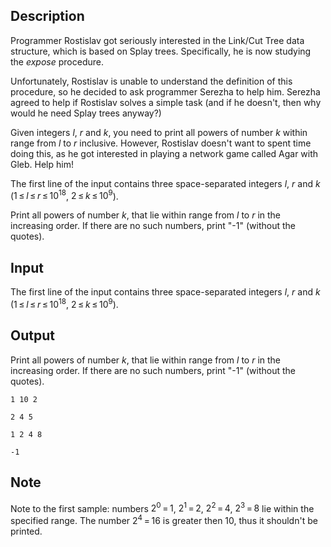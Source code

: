 ## Description

<div><p>Programmer Rostislav got seriously interested in the Link/Cut Tree data structure, which is based on Splay trees. Specifically, he is now studying the <span class="tex-span"><i>expose</i></span> procedure.</p><p>Unfortunately, Rostislav is unable to understand the definition of this procedure, so he decided to ask programmer Serezha to help him. Serezha agreed to help if Rostislav solves a simple task (and if he doesn't, then why would he need Splay trees anyway?)</p><p>Given integers <span class="tex-span"><i>l</i></span>, <span class="tex-span"><i>r</i></span> and <span class="tex-span"><i>k</i></span>, you need to print all powers of number <span class="tex-span"><i>k</i></span> within range from <span class="tex-span"><i>l</i></span> to <span class="tex-span"><i>r</i></span> <span class="tex-font-style-bf">inclusive</span>. However, Rostislav doesn't want to spent time doing this, as he got interested in playing a network game called Agar with Gleb. Help him!</p></div><div class="input-specification"><p>The first line of the input contains three space-separated integers <span class="tex-span"><i>l</i></span>, <span class="tex-span"><i>r</i></span> and <span class="tex-span"><i>k</i></span> (<span class="tex-span">1 ≤ <i>l</i> ≤ <i>r</i> ≤ 10<sup class="upper-index">18</sup></span>, <span class="tex-span">2 ≤ <i>k</i> ≤ 10<sup class="upper-index">9</sup></span>).</p></div><div class="output-specification"><p>Print all powers of number <span class="tex-span"><i>k</i></span>, that lie within range from <span class="tex-span"><i>l</i></span> to <span class="tex-span"><i>r</i></span> in the increasing order. If there are no such numbers, print "<span class="tex-font-style-tt">-1</span>" (without the quotes).</p></div>

## Input

<p>The first line of the input contains three space-separated integers <span class="tex-span"><i>l</i></span>, <span class="tex-span"><i>r</i></span> and <span class="tex-span"><i>k</i></span> (<span class="tex-span">1 ≤ <i>l</i> ≤ <i>r</i> ≤ 10<sup class="upper-index">18</sup></span>, <span class="tex-span">2 ≤ <i>k</i> ≤ 10<sup class="upper-index">9</sup></span>).</p>

## Output

<p>Print all powers of number <span class="tex-span"><i>k</i></span>, that lie within range from <span class="tex-span"><i>l</i></span> to <span class="tex-span"><i>r</i></span> in the increasing order. If there are no such numbers, print "<span class="tex-font-style-tt">-1</span>" (without the quotes).</p>





```input1
1 10 2

```




```input2
2 4 5

```




```output1
1 2 4 8
```




```output2
-1
```



## Note

<p>Note to the first sample: numbers <span class="tex-span">2<sup class="upper-index">0</sup> = 1</span>, <span class="tex-span">2<sup class="upper-index">1</sup> = 2</span>, <span class="tex-span">2<sup class="upper-index">2</sup> = 4</span>, <span class="tex-span">2<sup class="upper-index">3</sup> = 8</span> lie within the specified range. The number <span class="tex-span">2<sup class="upper-index">4</sup> = 16</span> is greater then <span class="tex-span">10</span>, thus it shouldn't be printed.</p>
